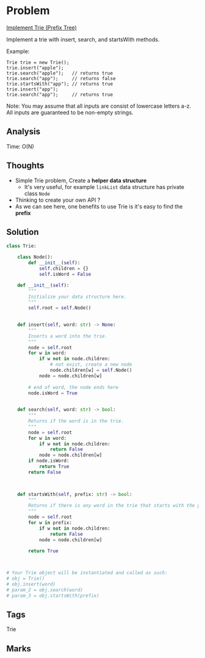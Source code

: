 # Problem
[Implement Trie (Prefix Tree)](https://leetcode.com/problems/implement-trie-prefix-tree)

Implement a trie with insert, search, and startsWith methods.

Example:
```
Trie trie = new Trie();
trie.insert("apple");
trie.search("apple");   // returns true
trie.search("app");     // returns false
trie.startsWith("app"); // returns true
trie.insert("app");   
trie.search("app");     // returns true
```

Note:
You may assume that all inputs are consist of lowercase letters a-z.
All inputs are guaranteed to be non-empty strings.

## Analysis
Time: O(N)

## Thoughts
- Simple Trie problem, Create a **helper data structure**
  - It's very useful, for example `linkList` data structure has private class `Node`
- Thinking to create your own API ?
- As we can see here, one benefits to use Trie is it's easy to find the **prefix**


## Solution
```python
class Trie:

    class Node():
        def __init__(self):
            self.children = {}
            self.isWord = False 

    def __init__(self):
        """
        Initialize your data structure here.
        """
        self.root = self.Node()
        

    def insert(self, word: str) -> None:
        """
        Inserts a word into the trie.
        """
        node = self.root
        for w in word:
            if w not in node.children:
                # not exist, create a new node 
                node.children[w] = self.Node()            
            node = node.children[w]
        
        # end of word, the node ends here
        node.isWord = True
        

    def search(self, word: str) -> bool:
        """
        Returns if the word is in the trie.
        """
        node = self.root
        for w in word:
            if w not in node.children:
                return False
            node = node.children[w]
        if node.isWord:
            return True        
        return False

        

    def startsWith(self, prefix: str) -> bool:
        """
        Returns if there is any word in the trie that starts with the given prefix.
        """
        node = self.root
        for w in prefix:
            if w not in node.children:
                return False
            node = node.children[w]
        
        return True



# Your Trie object will be instantiated and called as such:
# obj = Trie()
# obj.insert(word)
# param_2 = obj.search(word)
# param_3 = obj.startsWith(prefix)

```


## Tags
Trie

## Marks

[comment]: <timestamp:2019-07-06>
